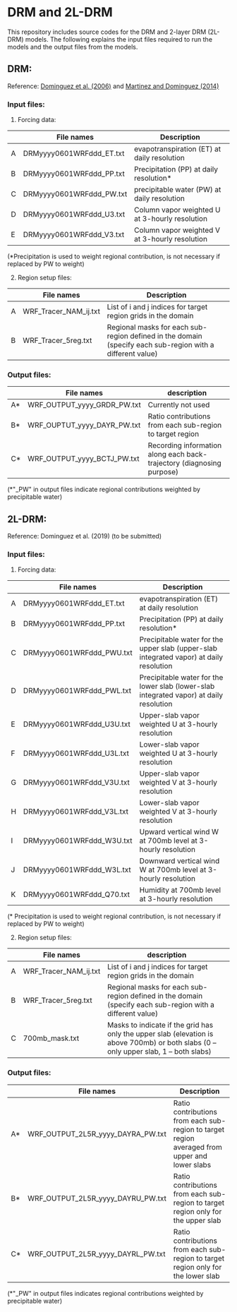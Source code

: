 # DRM and 2L-DRM 
This repository includes source codes for the DRM and 2-layer DRM (2L-DRM) models. The following explains the input files required to run the models and the output files from the models.

## DRM:
Reference: [Dominguez et al. (2006)](https://journals.ametsoc.org/doi/10.1175/JCLI3691.1) and [Martinez and Dominguez (2014)](https://journals.ametsoc.org/doi/10.1175/JCLI-D-14-00022.1)
### Input files:
1.	Forcing data: 

|  | File names | Description |
| ------ | ------ | ------ |
| A	| DRMyyyy0601WRFddd_ET.txt | evapotranspiration (ET) at daily resolution |
| B | DRMyyyy0601WRFddd_PP.txt | Precipitation (PP) at daily resolution* |
| C | DRMyyyy0601WRFddd_PW.txt | precipitable water (PW) at daily resolution |
| D | DRMyyyy0601WRFddd_U3.txt | Column vapor weighted U at 3-hourly resolution |
| E | DRMyyyy0601WRFddd_V3.txt | Column vapor weighted V at 3-hourly resolution |

(*Precipitation is used to weight regional contribution, is not necessary if replaced by PW to weight)

2.	Region setup files:


|  | File names | Description |
| ------ | ------ | ------ |
| A | WRF_Tracer_NAM_ij.txt | List of i and j indices for target region grids in the domain |
| B | WRF_Tracer_5reg.txt | Regional masks for each sub-region defined in the domain (specify each sub-region with a different value) | 

### Output files:

|  | File names | description |
| ------ | ------| ------ |
| A* | WRF_OUTPUT_yyyy_GRDR_PW.txt | Currently not used |
| B* | WRF_OUPTUT_yyyy_DAYR_PW.txt | Ratio contributions from each sub-region to target region |
| C* | WRF_OUTPUT_yyyy_BCTJ_PW.txt | Recording information along each back-trajectory (diagnosing purpose) |

(*"_PW" in output files indicate regional contributions weighted by precipitable water)


## 2L-DRM:
Reference: Dominguez et al. (2019) (to be submitted)
### Input files:
1.	Forcing data:

|  | File names | Description |
| ------ | ------ | ------ |
| A | DRMyyyy0601WRFddd_ET.txt | evapotranspiration (ET) at daily resolution |
| B | DRMyyyy0601WRFddd_PP.txt | Precipitation (PP) at daily resolution* |
| C | DRMyyyy0601WRFddd_PWU.txt | Precipitable water for the upper slab (upper-slab integrated vapor) at daily resolution | 
| D | DRMyyyy0601WRFddd_PWL.txt | Precipitable water for the lower slab (lower-slab integrated vapor) at daily resolution | 
| E | DRMyyyy0601WRFddd_U3U.txt | Upper-slab vapor weighted U at 3-hourly resolution |
| F | DRMyyyy0601WRFddd_U3L.txt | Lower-slab vapor weighted U at 3-hourly resolution |
| G | DRMyyyy0601WRFddd_V3U.txt | Upper-slab vapor weighted V at 3-hourly resolution |
| H | DRMyyyy0601WRFddd_V3L.txt | Lower-slab vapor weighted V at 3-hourly resolution |
| I | DRMyyyy0601WRFddd_W3U.txt | Upward vertical wind W at 700mb level at 3-hourly resolution |
| J | DRMyyyy0601WRFddd_W3L.txt | Downward vertical wind W at 700mb level at 3-hourly resolution |
| K | DRMyyyy0601WRFddd_Q70.txt | Humidity at 700mb level at 3-hourly resolution |

(* Precipitation is used to weight regional contribution, is not necessary if replaced by PW to weight)

2.	Region setup files:

|  | File names | description |
| ------ | ------ | ------ |
| A | WRF_Tracer_NAM_ij.txt | List of i and j indices for target region grids in the domain |
| B | WRF_Tracer_5reg.txt | Regional masks for each sub-region defined in the domain (specify each sub-region with a different value) |
| C | 700mb_mask.txt | Masks to indicate if the grid has only the upper slab (elevation is above 700mb) or both slabs (0 – only upper slab, 1 – both slabs) | 

### Output files:

|  | File names | Description |
| ------ | ------ | ------ |
| A* | WRF_OUTPUT_2L5R_yyyy_DAYRA_PW.txt | Ratio contributions from each sub-region to target region averaged from upper and lower slabs | 
| B* | WRF_OUTPUT_2L5R_yyyy_DAYRU_PW.txt | Ratio contributions from each sub-region to target region only for the upper slab |
| C* | WRF_OUTPUT_2L5R_yyyy_DAYRL_PW.txt | Ratio contributions from each sub-region to target region only for the lower slab |

(*"_PW" in output files indicates regional contributions weighted by precipitable water)

